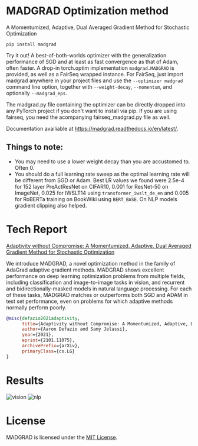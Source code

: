 
# MADGRAD Optimization method

A Momentumized, Adaptive, Dual Averaged Gradient Method for Stochastic Optimization

``` pip install madgrad ```

Try it out! A best-of-both-worlds optimizer with the generalization performance of SGD and at least as fast convergence as that of Adam, often faster. A drop-in torch.optim implementation `madgrad.MADGRAD` is provided, as well as a FairSeq wrapped instance. For FairSeq, just import madgrad anywhere in your project files and use the `--optimizer madgrad` command line option, together with `--weight-decay`, `--momentum`, and optionally `--madgrad_eps`.

The madgrad.py file containing the optimizer can be directly dropped into any PyTorch project if you don't want to install via pip. If you are using fairseq, you need the acompanying fairseq_madgrad.py file as well.

Documentation availiable at https://madgrad.readthedocs.io/en/latest/.

## Things to note:
 - You may need to use a lower weight decay than you are accustomed to. Often 0.
 - You should do a full learning rate sweep as the optimal learning rate will be different from SGD or Adam. Best LR values we found were 2.5e-4 for 152 layer PreActResNet on CIFAR10, 0.001 for ResNet-50 on ImageNet, 0.025 for IWSLT14 using `transformer_iwslt_de_en` and 0.005 for RoBERTa training on BookWiki using `BERT_BASE`. On NLP models gradient clipping also helped.

# Tech Report

[Adaptivity without Compromise: A Momentumized, Adaptive, Dual Averaged Gradient Method for Stochastic Optimization](https://arxiv.org/abs/2101.11075)

We introduce MADGRAD, a novel optimization method in the family of AdaGrad adaptive gradient methods. MADGRAD shows excellent performance on deep learning optimization problems from multiple fields, including classification and image-to-image tasks in vision, and recurrent and bidirectionally-masked models in natural language processing. For each of these tasks, MADGRAD matches or outperforms both SGD and ADAM in test set performance, even on problems for which adaptive methods normally perform poorly.


```BibTeX
@misc{defazio2021adaptivity,
      title={Adaptivity without Compromise: A Momentumized, Adaptive, Dual Averaged Gradient Method for Stochastic Optimization}, 
      author={Aaron Defazio and Samy Jelassi},
      year={2021},
      eprint={2101.11075},
      archivePrefix={arXiv},
      primaryClass={cs.LG}
}
```

# Results

![vision](https://github.com/facebookresearch/madgrad/blob/master/figures/vision.png?raw=true)
![nlp](https://github.com/facebookresearch/madgrad/blob/master/figures/nlp.png?raw=true)

# License

MADGRAD is licensed under the [MIT License](LICENSE).
